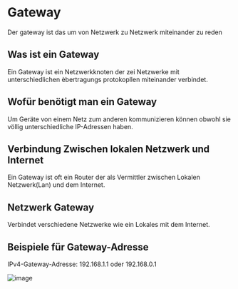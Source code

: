 # Gateway
Der gateway ist das um von Netzwerk zu Netzwerk miteinander zu reden 

## Was ist ein Gateway
Ein Gateway ist ein Netzwerkknoten der zei Netzwerke mit unterschiedlichen èbertragungs protokopllen miteinander verbindet.
## Wofür benötigt man ein Gateway
Um Geräte von einem Netz zum anderen kommunizieren können obwohl sie völlig unterschiedliche IP-Adressen haben.

## Verbindung Zwischen lokalen Netzwerk und Internet 
Ein Gateway ist oft ein Router der als Vermittler zwischen Lokalen Netzwerk(Lan) und dem Internet.

## Netzwerk Gateway
Verbindet verschiedene Netzwerke wie ein Lokales mit dem Internet.

## Beispiele für Gateway-Adresse
IPv4-Gateway-Adresse: 192.168.1.1 oder 192.168.0.1

![image](https://github.com/JimHefti/Netzwerkgrundlagen/assets/160615771/38418b1f-8034-4d4e-b8be-f716e89b9d18)
